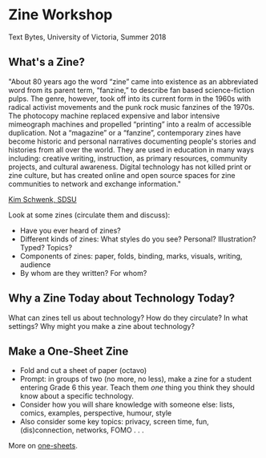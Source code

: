 # Zine Workshop 

Text Bytes, University of Victoria, Summer 2018 

## What's a Zine? 

"About 80 years ago the word “zine” came into existence as an abbreviated word from its parent term, “fanzine,” to describe fan based science-fiction pulps.   The genre, however, took off into its current form in the 1960s with radical activist movements and the punk rock music fanzines of the 1970s.  The photocopy machine replaced expensive and labor intensive mimeograph machines and propelled “printing” into a realm of accessible duplication.  Not a “magazine” or a “fanzine”, contemporary zines have become historic and personal narratives documenting people's stories and histories from all over the world.  They are used in education in many ways including: creative writing, instruction, as primary resources, community projects, and cultural awareness.  Digital technology has not killed print or zine culture, but has created online and open source spaces for zine communities to network and exchange information."

[Kim Schwenk, SDSU](https://library.sdsu.edu/scua/new-notable/what-do-you-mean-what-s-zine)

Look at some zines (circulate them and discuss): 

* Have you ever heard of zines? 
* Different kinds of zines: What styles do you see? Personal? Illustration? Typed? Topics? 
* Components of zines: paper, folds, binding, marks, visuals, writing, audience 
* By whom are they written? For whom? 

## Why a Zine Today about Technology Today? 

What can zines tell us about technology? How do they circulate? In what settings? Why might you make a zine about technology? 

## Make a One-Sheet Zine 

* Fold and cut a sheet of paper (octavo) 
* Prompt: in groups of two (no more, no less), make a zine for a student entering Grade 6 this year. Teach them *one* thing you think they should know about a specific technology. 
* Consider how you will share knowledge with someone else: lists, comics, examples, perspective, humour, style 
* Also consider some key topics: privacy, screen time, fun, (dis)connection, networks, FOMO . . . 

More on [one-sheets](http://www.booklyn.org/resources/onepage.pdf). 
